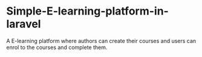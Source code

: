 # Simple-E-learning-platform-in-laravel
A E-learning platform where authors can create their courses and users can enrol to the courses and complete them.
